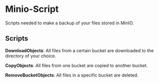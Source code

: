 # Minio-Script

Scripts needed to make a backup of your files stored in MinIO.

## Scripts

**DownloadObjects**:
All files from a certain bucket are downloaded to the directory of your choice.

**CopyObjects**: All files from one bucket are copied to another bucket.

**RemoveBucketObjects**: All files in a specific bucket are deleted.
